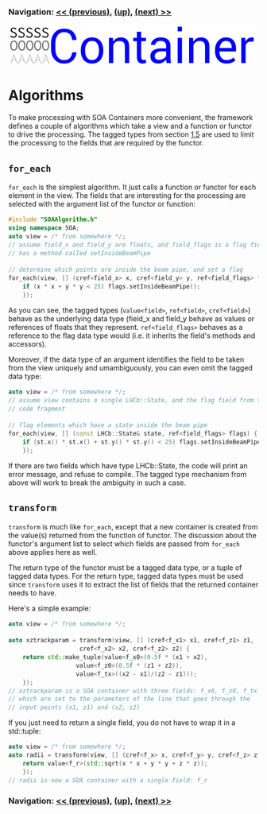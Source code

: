 ### Navigation: [<< (previous)](viewzip-2.2.md), [(up)](tutorial.md), [(next) >>](future-3.md)

![SOA Container logo](../doc/SOAContainer.svg)
# Algorithms

To make processing with SOA Containers more convenient, the framework defines a
couple of algorithms which take a view and a function or functor to drive the
processing. The tagged types from section [1.5](intro-1.5.md) are used to limit
the processing to the fields that are required by the functor.

## `for_each`

`for_each` is the simplest algorithm. It just calls a function or functor for
each element in the view. The fields that are interesting for the processing
are selected with the argument list of the functor or function:

``` c++
#include "SOAAlgorithm.h"
using namespace SOA;
auto view = /* from somewhere */;
// assume field_x and field_y are floats, and field_flags is a flag field that
// has a method called setInsideBeamPipe

// determine which points are inside the beam pipe, and set a flag
for_each(view, [] (cref<field_x> x, cref<field_y> y, ref<field_flags> flags) {
	if (x * x + y * y < 25) flags.setInsideBeamPipe();
    });
```

As you can see, the tagged types (`value<field>`, `ref<field>`, `cref<field>`)
behave as the underlying data type (field_x and field_y behave as  values or
references of floats that they represent. `ref<field_flags>` behaves as a
reference to the flag data type would (i.e. it inherits the field's methods and
accessors).

Moreover, if the data type of an argument identifies the field to be taken from
the view uniquely and umambiguously, you can even omit the tagged data type:

``` c++
auto view = /* from somewhere */;
// assume view contains a single LHCb::State, and the flag field from the last
// code fragment

// flag elements which have a state inside the beam pipe
for_each(view, [] (const LHCb::State& state, ref<field_flags> flags) {
	if (st.x() * st.x() + st.y() * st.y() < 25) flags.setInsideBeamPipe();
    });
```

If there are two fields which have type LHCb::State, the code will print an
error message, and refuse to compile. The tagged type mechanism from above will
work to break the ambiguity in such a case.

## `transform`

`transform` is much like `for_each`, except that a new container is created
from the value(s) returned from the function of functor. The discussion about
the functor's argument list to select which fields are passed from `for_each`
above applies here as well.

The return type of the functor must be a tagged data type, or a tuple of tagged
data types. For the return type, tagged data types must be used since
`transform` uses it to extract the list of fields that the returned container
needs to have.

Here's a simple example:

``` c++
auto view = /* from somewhere */;

auto xztrackparam = transform(view, [] (cref<f_x1> x1, cref<f_z1> z1,
					cref<f_x2> x2, cref<f_z2> z2) {
	return std::make_tuple(value<f_x0>(0.5f * (x1 + x2),
			       value<f_z0>(0.5f * (z1 + z2)),
			       value<f_tx>((x2 - x1)/(z2 - z1)));
    });
// xztrackparam is a SOA container with three fields: f_x0, f_z0, f_tx
// which are set to the parameters of the line that goes through the
// input points (x1, z1) and (x2, z2)
```

If you just need to return a single field, you do not have to wrap it in a std::tuple:

``` c++
auto view = /* from somewhere */;
auto radii = transform(view, [] (cref<f_x> x, cref<f_y> y, cref<f_z> z) {
	return value<f_r>(std::sqrt(x * x + y * y + z * z));
    });
// radii is now a SOA container with a single field: f_r
```

### Navigation: [<< (previous)](viewzip-2.2.md), [(up)](tutorial.md), [(next) >>](future-3.md)

